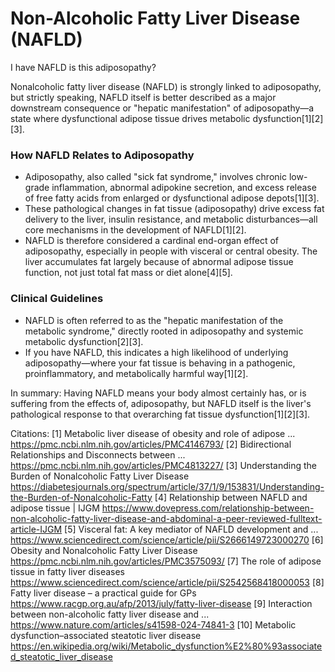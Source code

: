 # Non-Alcoholic Fatty Liver Disease (NAFLD)

I have NAFLD is this adiposopathy?

Nonalcoholic fatty liver disease (NAFLD) is strongly linked to adiposopathy, but strictly speaking, NAFLD itself is better described as a major downstream consequence or "hepatic manifestation" of adiposopathy—a state where dysfunctional adipose tissue drives metabolic dysfunction[1][2][3].  

### How NAFLD Relates to Adiposopathy
- Adiposopathy, also called "sick fat syndrome," involves chronic low-grade inflammation, abnormal adipokine secretion, and excess release of free fatty acids from enlarged or dysfunctional adipose depots[1][3].
- These pathological changes in fat tissue (adiposopathy) drive excess fat delivery to the liver, insulin resistance, and metabolic disturbances—all core mechanisms in the development of NAFLD[1][2].
- NAFLD is therefore considered a cardinal end-organ effect of adiposopathy, especially in people with visceral or central obesity. The liver accumulates fat largely because of abnormal adipose tissue function, not just total fat mass or diet alone[4][5].

### Clinical Guidelines
- NAFLD is often referred to as the "hepatic manifestation of the metabolic syndrome," directly rooted in adiposopathy and systemic metabolic dysfunction[2][3].
- If you have NAFLD, this indicates a high likelihood of underlying adiposopathy—where your fat tissue is behaving in a pathogenic, proinflammatory, and metabolically harmful way[1][2].

In summary: Having NAFLD means your body almost certainly has, or is suffering from the effects of, adiposopathy, but NAFLD itself is the liver's pathological response to that overarching fat tissue dysfunction[1][2][3].

Citations:
[1] Metabolic liver disease of obesity and role of adipose ... https://pmc.ncbi.nlm.nih.gov/articles/PMC4146793/
[2] Bidirectional Relationships and Disconnects between ... https://pmc.ncbi.nlm.nih.gov/articles/PMC4813227/
[3] Understanding the Burden of Nonalcoholic Fatty Liver Disease https://diabetesjournals.org/spectrum/article/37/1/9/153831/Understanding-the-Burden-of-Nonalcoholic-Fatty
[4] Relationship between NAFLD and adipose tissue | IJGM https://www.dovepress.com/relationship-between-non-alcoholic-fatty-liver-disease-and-abdominal-a-peer-reviewed-fulltext-article-IJGM
[5] Visceral fat: A key mediator of NAFLD development and ... https://www.sciencedirect.com/science/article/pii/S2666149723000270
[6] Obesity and Nonalcoholic Fatty Liver Disease https://pmc.ncbi.nlm.nih.gov/articles/PMC3575093/
[7] The role of adipose tissue in fatty liver diseases https://www.sciencedirect.com/science/article/pii/S2542568418000053
[8] Fatty liver disease – a practical guide for GPs https://www.racgp.org.au/afp/2013/july/fatty-liver-disease
[9] Interaction between non-alcoholic fatty liver disease and ... https://www.nature.com/articles/s41598-024-74841-3
[10] Metabolic dysfunction–associated steatotic liver disease https://en.wikipedia.org/wiki/Metabolic_dysfunction%E2%80%93associated_steatotic_liver_disease
